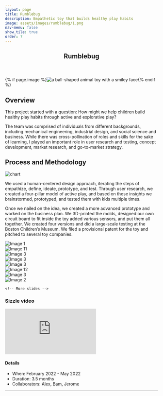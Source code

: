 ```yaml
---
layout: page
title: Rumblebug
description: Empathetic toy that builds healthy play habits
image: assets/images/rumblebug/1.png
nav-menu: false
show_tile: true
order: 7
---
```


<!-- Main -->
<div id="main" class="alt">

<!-- One -->
<section id="one">
	<div class="inner">
		<header class="major">
			<h1>Rumblebug</h1>
		</header>
		{% if page.image %}<span class="image main"><img src="{{ site.baseurl }}/{{ page.image }}" alt="a ball-shaped animal toy with a smiley face" /></span>{% endif %}

<!-- Content -->
<h2 id="content">Overview</h2>
<p>This project started with a question: How might we help children build healthy play habits through active and explorative play?</p>
<p>The team was comprised of individuals from different backgrounds, including mechanical engineering, industrial design, and social science and business. While there was cross-pollination of roles and skills for the sake of learning, I played an important role in user research and testing, concept development, market research, and go-to-market strategy.</p>

<h2 id="content">Process and Methodology</h2>
<img src="{{ '/assets/images/rumblebug/2.png' | relative_url }}" alt="chart" data-position="center center" />

<p>We used a human-centered design approach, iterating the steps of empathize, define, ideate, prototype, and test. Through  user research, we created a four-pillar model of active play, and based on these insights we brainstormed, prototyped, and tested them with kids multiple times. </p>
<p>Once we nailed on the idea, we created a more advanced prototype and worked on the business plan. We 3D-printed the molds, designed our own circuit board to fit inside the toy added various sensors, and put them all together. We created four versions and did a large-scale testing at the Boston Children’s Museum. We filed a provisional patent for the toy and pitched to several toy companies.</p>
<p></p>


<!-- Swiper -->
<div class="swiper">
  <div class="swiper-wrapper">
    <div class="swiper-slide"><img src="{{ '/assets/images/rumblebug/6.png' | relative_url }}" alt="Image 1"></div>
	<div class="swiper-slide"><img src="{{ '/assets/images/rumblebug/11.png' | relative_url }}" alt="Image 11"></div>
	<div class="swiper-slide"><img src="{{ '/assets/images/rumblebug/7.png' | relative_url }}" alt="Image 3"></div>
	<div class="swiper-slide"><img src="{{ '/assets/images/rumblebug/10.png' | relative_url }}" alt="Image 3"></div>
	<div class="swiper-slide"><img src="{{ '/assets/images/rumblebug/8.png' | relative_url }}" alt="Image 3"></div>
	<div class="swiper-slide"><img src="{{ '/assets/images/rumblebug/12.png' | relative_url }}" alt="Image 12"></div>
	<!-- <div class="swiper-slide"><img src="{{ '/assets/images/rumblebug/9.png' | relative_url }}" alt="Image 3"></div> -->
	<!-- <div class="swiper-slide"><img src="{{ '/assets/images/rumblebug/3.png' | relative_url }}" alt="Image 3"></div> -->
	<div class="swiper-slide"><img src="{{ '/assets/images/rumblebug/4.png' | relative_url }}" alt="Image 3"></div>
	<div class="swiper-slide"><img src="{{ '/assets/images/rumblebug/5.png' | relative_url }}" alt="Image 2"></div>
	
    <!-- More slides -->
  </div>
  <!-- Add Pagination -->
  <div class="swiper-pagination"></div>
  <!-- Add Navigation -->
  <div class="swiper-button-prev"></div>
  <div class="swiper-button-next"></div>

</div>

<h3>Sizzle video</h3>

<div class="video-wrapper">
<iframe src="https://www.youtube.com/embed/6dU5p-av7IM?si=Oknlr2389ImqR4Kw" title="video" frameborder="0" allow="accelerometer; autoplay; clipboard-write; encrypted-media; gyroscope; picture-in-picture; web-share" allowfullscreen></iframe>
</div>

<h4>Details</h4>
<ul>
	<li>When: February 2022 - May 2022</li>
	<li>Duration: 3.5 months</li>
	<li>Collaborators: Alex, Bam, Jerome</li>
</ul>

<hr class="major" />



</div>
</section>


</div>
